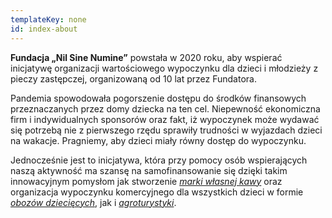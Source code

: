```yaml
---
templateKey: none
id: index-about
---
```

**Fundacja „Nil Sine Numine”** powstała w 2020 roku, aby wspierać inicjatywę organizacji wartościowego wypoczynku dla dzieci i młodzieży z pieczy zastępczej, organizowaną od 10 lat przez Fundatora. 

Pandemia spowodowała pogorszenie dostępu do środków finansowych przeznaczanych przez  domy dziecka na ten cel. Niepewność ekonomiczna firm i indywidualnych sponsorów oraz fakt, iż wypoczynek może wydawać się potrzebą nie z pierwszego rzędu sprawiły trudności w wyjazdach dzieci na wakacje. Pragniemy, aby dzieci miały równy dostęp do wypoczynku.

Jednocześnie jest to inicjatywa, która przy pomocy osób wspierających naszą aktywność ma szansę na samofinansowanie się dzięki takim innowacyjnym pomysłom jak stworzenie *[marki własnej kawy](https://numine.pl/shop/)* oraz organizacja wypoczynku komercyjnego dla wszystkich dzieci w formie *[obozów dziecięcych](https://obozydzieciece.pl/)*, jak i *[agroturystyki](http://noclegitykocin.pl/)*.